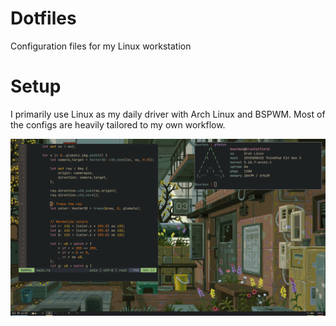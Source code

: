 # Dotfiles
Configuration files for my Linux workstation

# Setup
I primarily use Linux as my daily driver with Arch Linux and BSPWM. Most of 
the configs are heavily tailored to my own workflow.

![BSPWM Desktop](new_desktop.png)
